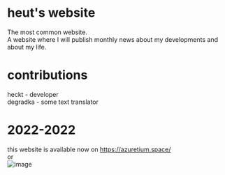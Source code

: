 # heut's website
The most common website. \
A website where I will publish monthly news about my developments and about my life.

# contributions
heckt - developer \
degradka - some text translator

# 2022-2022
this website is available now on https://azuretium.space/ \
or \
![image](https://user-images.githubusercontent.com/87721232/194703535-e7e6d33f-8270-48a0-93d3-58bd5879093f.png)




